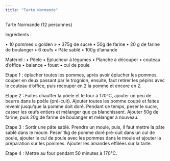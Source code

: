 ```yaml
---
title: "Tarte Normande"
---
```

Tarte Normande (12 personnes)

Ingrédients :

• 10 pommes « golden »
• 375g de sucre
• 50g de farine
• 20 g de farine de boulanger
• 6 œufs 
• Pâte sablé
• 100g d’amande

Matériel :
    • Pôele
    • Eplucheur à légumes
    • Planche à découper
    • couteau d’office
    • balance
    • fouet
    • cul de poule

Etape 1 : 
éplucher toutes les pommes, après avoir éplucher les pommes, couper en deux passant par le trognion, ensuite, faut retirer les pépins avec le couteau d’office, puis recouper en 2 la pomme et encore en 2.

Etape 2 : 
Faites chauffer la pôele et le four à 170°C, ajouter un peu de beurre dans la poêle (pré-cuit). Ajouter toutes les pomme coupé et faites revenir jusqu’que la pomme doit doré. Pendant ce temps, peser le sucre, casser les œufs entiers et mélanger que ça blanchissent. Ajouter 50g de farine, puis 20g de farine de boulanger et mélanger à nouveau.

Etape 3 : 
Sortir une pâte sablé. Prendre un moule, puis, il faut mettre la pâte sablé dans le moule. Peser 1kg de pomme doré pré-cuit dans un cul de poule, ajouter le cul de poule avec les pommes dans le moule et ajouter la préparation sur les pommes. Ajouter les amandes effilées sur la tarte. 

Etape 4 : 
Mettre au four pendant 50 minutes à 170°C.